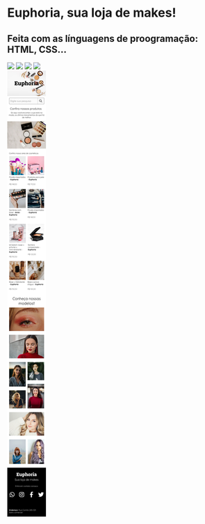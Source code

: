 # Euphoria, sua loja de makes!

## Feita com as línguagens de proogramação: HTML, CSS...

<!-- <svg viewBox="0 0 128 128">
<path fill="#E44D26" d="M19.037 113.876L9.032 1.661h109.936l-10.016 112.198-45.019 12.48z"></path><path fill="#F16529" d="M64 116.8l36.378-10.086 8.559-95.878H64z"></path><path fill="#EBEBEB" d="M64 52.455H45.788L44.53 38.361H64V24.599H29.489l.33 3.692 3.382 37.927H64zm0 35.743l-.061.017-15.327-4.14-.979-10.975H33.816l1.928 21.609 28.193 7.826.063-.017z"></path><path fill="#fff" d="M63.952 52.455v13.763h16.947l-1.597 17.849-15.35 4.143v14.319l28.215-7.82.207-2.325 3.234-36.233.335-3.696h-3.708zm0-27.856v13.762h33.244l.276-3.092.628-6.978.329-3.692z"></path>
</svg> -->

<div>
  <img style="width:50px" src='https://cdn.jsdelivr.net/gh/devicons/devicon/icons/html5/html5-original.svg'>
  <img style="width:50px" src='https://cdn.jsdelivr.net/gh/devicons/devicon/icons/css3/css3-original.svg'>
  <img style="width:50px" src='https://cdn.jsdelivr.net/gh/devicons/devicon/icons/figma/figma-original.svg'>
  <img style="width:50px" src='https://cdn.jsdelivr.net/gh/devicons/devicon/icons/vscode/vscode-original.svg'>
</div>

<img src="./assets/design/mobile.jpg">
